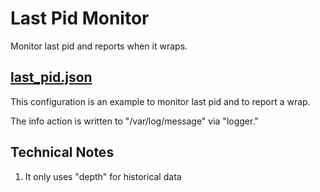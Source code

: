 # Last Pid Monitor

Monitor last pid and reports when it wraps.

## [last_pid.json](./last_pid.json)

This configuration is an example to monitor last pid and to report a wrap.

The info action is written to "/var/log/message" via "logger."

## Technical Notes

1. It only uses "depth" for historical data
